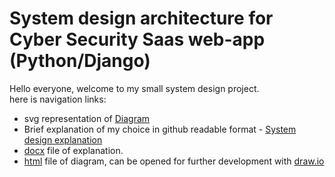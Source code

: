 
<h1>System design architecture for Cyber Security Saas web-app (Python/Django)</h1>
Hello everyone, welcome to my small system design project. <br>
here is navigation links: <br>
<ul>
<li> svg representation of <a href='https://github.com/Dkid555/cyber-sys-design/blob/main/SAAS_Cyber_Security_diagram.svg'>Diagram</a></li>
<li> Brief explanation of my choice in github readable format - <a href='https://github.com/Dkid555/cyber-sys-design/blob/main/System_Design_Explanation.md'>System design explanation</a> </li>
<li> <a href='https://github.com/Dkid555/cyber-sys-design/blob/main/Raw/SAAS.docx'>docx</a> file of explanation. </li>
<li> <a href='https://github.com/Dkid555/cyber-sys-design/blob/main/Raw/SAAS_Cyber_Security_diagram.html'>html</a> file of diagram, can be opened for further development with <a href='https://app.diagrams.net/#Uhttps%3A%2F%2Fraw.githubusercontent.com%2FDkid555%2Fcyber-sys-design%2Fmain%2FRaw%2FSAAS_Cyber_Security_diagram.html#%7B%22pageId%22%3A%22C5RBs43oDa-KdzZeNtuy%22%7D'>draw.io</a></li>
</ul>
